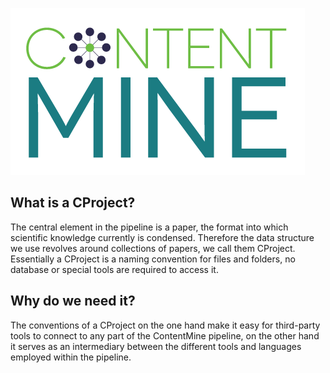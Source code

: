 ![ContentMine logo](https://github.com/ContentMine/assets/blob/master/png/Content_mine(small).png)

## What is a CProject?

The central element in the pipeline is a paper, the format into which scientific knowledge currently is condensed. Therefore the data structure we use revolves around collections of papers, we call them CProject. Essentially a CProject is a naming convention for files and folders, no database or special tools are required to access it. 

## Why do we need it?

The conventions of a CProject on the one hand make it easy for third-party tools to connect to any part of the ContentMine pipeline, on the other hand it serves as an intermediary between the different tools and languages employed within the pipeline.